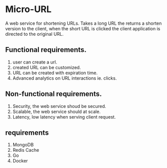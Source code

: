 # Micro-URL
A web service for shortening URLs. Takes a long URL the returns a shorten version to the client, when the short URL is clicked the client application is directed to the original URL.

## Functional requirements.
1. user can create a url.
2. created URL can be customized.
3. URL can be created with expiration time.
4. Advanced analytics on URL interactions ie. clicks.

## Non-functional requirements.
1. Security, the web service shoud be secured.
2. Scalable, the web service should at scale.
3. Latency, low latency when serving client request.

## requirements
1. MongoDB 
2. Redis Cache
3. Go
4. Docker 

